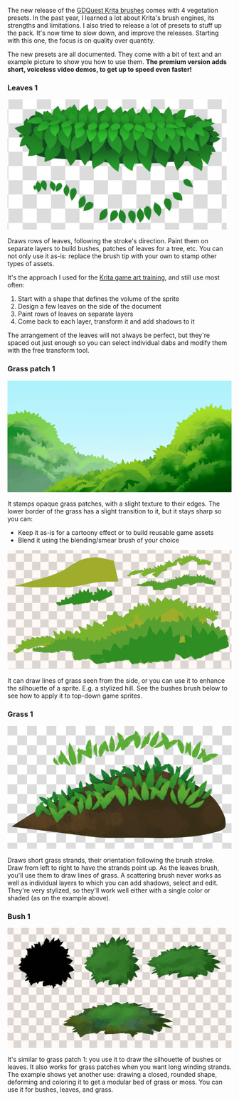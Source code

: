 

The new release of the [GDQuest Krita brushes](//gumroad.com/l/krita-brushes-for-game-artists/) comes with 4 vegetation presets. In the past year, I learned a lot about Krita's brush engines, its strengths and limitations. I also tried to release a lot of presets to stuff up the pack. It's now time to slow down, and improve the releases. Starting with this one, the focus is on quality over quantity.

The new presets are all documented. They come with a bit of text and an example picture to show you how to use them. **The premium version adds short, voiceless video demos, to get up to speed even faster!** 

### Leaves 1

![Leaves brush preset demo](leaf_1.jpg)

Draws rows of leaves, following the stroke's direction. Paint them on separate layers to build bushes, patches of leaves for a tree, etc. You can not only use it as-is: replace the brush tip with your own to stamp other types of assets.

It's the approach I used for the [Krita game art training](//gumroad.com/l/krita-game-art-tutorial-1), and still use most often:

1. Start with a shape that defines the volume of the sprite
1. Design a few leaves on the side of the document
1. Paint rows of leaves on separate layers
1. Come back to each layer, transform it and add shadows to it

The arrangement of the leaves will not always be perfect, but they're spaced out just enough so you can select individual dabs and modify them with the free transform tool.


### Grass patch 1

![Example hills painted using the grass patch brush](grass_1_demo.png)

It stamps opaque grass patches, with a slight texture to their edges. The lower border of the grass has a slight transition to it, but it stays sharp so you can:

- Keep it as-is for a cartoony effect or to build reusable game assets
- Blend it using the blending/smear brush of your choice

![Grass patch 1 example painting](grass_1.png)

It can draw lines of grass seen from the side, or you can use it to enhance the silhouette of a sprite. E.g. a stylized hill. See the bushes brush below to see how to apply it to top-down game sprites.


### Grass 1

![Example using the grass strands over the ground](grass_strands_1.png)

Draws short grass strands, their orientation following the brush stroke. Draw from left to right to have the strands point up. As the leaves brush, you'll use them to draw lines of grass. A scattering brush never works as well as individual layers to which you can add shadows, select and edit. They're very stylized, so they'll work well either with a single color or shaded (as on the example above).

### Bush 1

![Example of grass patch painted using the bush preset](bush_1.png)

It's similar to grass patch 1: you use it to draw the silhouette of bushes or leaves. It also works for grass patches when you want long winding strands. The example shows yet another use: drawing a closed, rounded shape, deforming and coloring it to get a modular bed of grass or moss. You can use it for bushes, leaves, and grass.
